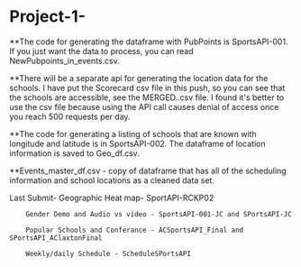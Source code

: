 # Project-1-
**The code for generating the dataframe with PubPoints is SportsAPI-001. If you just want the data to process, you can read NewPubpoints_in_events.csv.

**There will be a separate api for generating the location data for the schools.  I have put the Scorecard csv file in this push, so you can see that the schools are accessible, see the MERGED..csv file.  I found it's better to use the csv file because using the API call causes denial of access once you reach 500 requests per day.

**The code for generating a listing of schools that are known with longitude and latitude is in SportsAPI-002.  The dataframe of location information is saved to Geo_df.csv.

**Events_master_df.csv - copy of dataframe that has all of the scheduling information and school locations as a cleaned data set.

Last Submit- 
		Geographic Heat map- SportAPI-RCKP02
		
		Gender Demo and Audio vs video - SportsAPI-001-JC and SPortsAPI-JC

		Popular Schools and Conferance - ACSportsAPI_Final and SPortsAPI_AClaxtonFinal

		Weekly/daily Schedule - ScheduleSPortsAPI 
